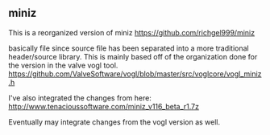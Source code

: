 ## miniz

This is a reorganized version of miniz
https://github.com/richgel999/miniz

basically file since source file has been separated into a more traditional
header/source library. This is mainly based off of the organization done for the
version in the valve vogl tool.
https://github.com/ValveSoftware/vogl/blob/master/src/voglcore/vogl_miniz.h

I've also integrated the changes from here:
http://www.tenacioussoftware.com/miniz_v116_beta_r1.7z

Eventually may integrate changes from the vogl version as well.

